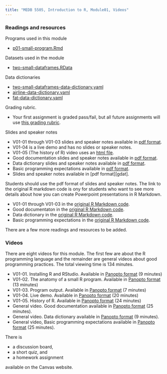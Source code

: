 ```yaml
---
title: "MEDB 5505, Introduction to R, Module01, Videos"
---
```


### Readings and resources

Programs used in this module

+ [p01-small-program.Rmd][p01sm]

Datasets used in the module

+ [two-small-dataframes.RData][twosm]

Data dictionaries

+ [two-small-dataframes-data-dictionary.yaml][dict1]
+ [airline-data-dictionary.yaml][dict2]
+ [fat-data-dictionary.yaml][dict3]

Grading rubric.

+ Your first assignment is graded pass/fail, but all future assignments will use [this grading rubric][rgrad].

Slides and speaker notes

+ V01-01 through V01-03 slides and speaker notes available in [pdf format][s0101].
+ V01-04 is a live demo and has no slides or speaker notes.
+ V01-05 (The history of R) video uses an [html file][hhist].
+ Good documentation slides and speaker notes available in [pdf format][sdocu].
+ Data dictionary slides and speaker notes available in [pdf format][sdict].
+ Basic programming expectations available in [pdf format][sprog].
+ Slides and speaker notes available in [pdf format][gdat].

Students should use the pdf format of slides and speaker notes. The link to the original R markdown code is ony for students who want to see more details about how you can create Powerpoint presentations in R Markdown.

+ V01-01 through V01-03 in the [original R Markdown code][r0101].
+ Good documentaton in the [original R Markdown code][rdocu].
+ Data dictionary in the [original R Markdown code][rdict].
+ Basic programming expectations in the [original R Markdown code][rprog].


There are a few more readings and resources to be added.

### Videos

There are eight videos for this module. The first few are about the R programming language and the remainder are general videos about good programming practices. The total viewing time is 134 minutes.

+ V01-01. Installing R and RStudio. Available in [Panopto format][v0101] (9 minutes)
+ V01-02. The anatomy of a small R program. Available in [Panopto format][v0102] (13 minutes)
+ V01-03. Program output. Available in [Panopto format][v0103] (7 minutes)
+ V01-04. Live demo. Available in [Panopto format][v0104] (20 minutes)
+ V01-05. History of R. Available in [Panopto format][v0105] (24 minutes)
+ General video. Good documentation available in [Panopto format][vdoc]  (25 minutes).
+ General video. Data dictionary available in [Panopto format][vdat] (9 minutes).
+ General video, Basic programming expectations available in [Panopto format][vbas] (25 minutes).

There is

+ a discussion board,
+ a short quiz, and
+ a homework assignment

available on the Canvas website.

[g0101]: https://github.com/pmean/classes/blob/master/introduction-to-r/results/v01-slides-and-speaker-notes.pdf
[v0101]: https://umsystem.hosted.panopto.com/Panopto/Pages/Viewer.aspx?id=7aa5f2ae-11b1-4614-ae9e-ae21015aac91
[v0102]: https://umsystem.hosted.panopto.com/Panopto/Pages/Viewer.aspx?id=54d22862-3664-4f1e-b6a5-ae21015df7e9
[v0103]: https://umsystem.hosted.panopto.com/Panopto/Pages/Viewer.aspx?id=3d922277-92f4-423c-82f3-ae21015fe528
[v0104]: https://umsystem.hosted.panopto.com/Panopto/Pages/Viewer.aspx?id=117f8d9a-7e4a-4384-97d7-ae28017846c1
[v0105]: https://umsystem.hosted.panopto.com/Panopto/Pages/Viewer.aspx?id=c1258de4-1fff-435b-beaa-ae28017e0596

[vbas]: https://umsystem.hosted.panopto.com/Panopto/Pages/Viewer.aspx?id=3e452426-cdc3-4362-8f44-ad43016ff307
[vdoc]: https://umsystem.hosted.panopto.com/Panopto/Pages/Viewer.aspx?id=dd509ca9-9888-4cc7-b60b-ab19014226bd
[vdat]: https://umsystem.hosted.panopto.com/Panopto/Pages/Viewer.aspx?id=180e269c-32a1-42e6-bd1f-ab19014ba38a

[hhist]: http://new.pmean.com/history-of-r/

[p01sm]: https://github.com/pmean/classes/blob/master/introduction-to-r/src/p01-small-program.Rmd
[twosm]: https://github.com/pmean/classes/blob/master/introduction-to-r/data/two-small-dataframes.RData

[dict1]: https://github.com/pmean/classes/blob/master/introduction-to-r/data/two-small-dataframes-data-dictionary.yaml
[dict2]: https://github.com/pmean/classes/blob/master/introduction-to-r/data/airline-data-dictionary.yaml
[dict3]: https://github.com/pmean/classes/blob/master/introduction-to-r/data/fat-data-dictionary.yaml

[r0101]: https://github.com/pmean/classes/blob/master/introduction-to-r/src/v01-slides-and-speaker-notes.Rmd
[s0101]: https://github.com/pmean/classes/blob/master/introduction-to-r/results/v01-slides-and-speaker-notes.pdf

[rdict]: https://github.com/pmean/classes/blob/master/software-engineering/src/gcp-v03-data-dictonary.Rmd
[rdocu]: https://github.com/pmean/classes/blob/master/software-engineering/src/gcp-v02-good-documentation.Rmd
[rgrad]: https://github.com/pmean/classes/blob/master/software-engineering/src/grading-rubric.md
[rprog]: https://github.com/pmean/classes/blob/master/software-engineering/src/programming-expectations.md

[sdict]: https://github.com/pmean/classes/blob/master/software-engineering/results/data-dictionary.pdf
[sdocu]: https://github.com/pmean/classes/blob/master/software-engineering/results/good-documentation.pdf
[sprog]: https://github.com/pmean/classes/blob/master/software-engineering/results/programming-expectations.pdf

